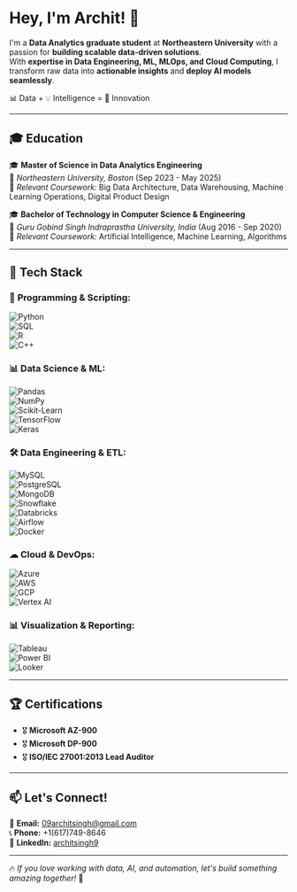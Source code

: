 # Hey, I'm Archit! 🚀  

I'm a **Data Analytics graduate student** at **Northeastern University** with a passion for **building scalable data-driven solutions**.  
With **expertise in Data Engineering, ML, MLOps, and Cloud Computing**, I transform raw data into **actionable insights** and **deploy AI models seamlessly**.  

📊 Data + 💡 Intelligence = 🚀 Innovation  

---

## 🎓 **Education**  

🎓 **Master of Science in Data Analytics Engineering**  
📍 *Northeastern University, Boston* (Sep 2023 - May 2025)  
📌 *Relevant Coursework:* Big Data Architecture, Data Warehousing, Machine Learning Operations, Digital Product Design  

🎓 **Bachelor of Technology in Computer Science & Engineering**  
📍 *Guru Gobind Singh Indraprastha University, India* (Aug 2016 - Sep 2020)  
📌 *Relevant Coursework:* Artificial Intelligence, Machine Learning, Algorithms  

---

## 📌 **Tech Stack**  

### 🚀 **Programming & Scripting:**  
![Python](https://img.shields.io/badge/Python-3776AB?style=for-the-badge&logo=python&logoColor=white)  
![SQL](https://img.shields.io/badge/SQL-025E8C?style=for-the-badge&logo=amazon-dynamodb&logoColor=white)  
![R](https://img.shields.io/badge/R-276DC3?style=for-the-badge&logo=r&logoColor=white)  
![C++](https://img.shields.io/badge/C++-00599C?style=for-the-badge&logo=c%2B%2B&logoColor=white)  

### 📊 **Data Science & ML:**  
![Pandas](https://img.shields.io/badge/Pandas-150458?style=for-the-badge&logo=pandas&logoColor=white)  
![NumPy](https://img.shields.io/badge/NumPy-013243?style=for-the-badge&logo=numpy&logoColor=white)  
![Scikit-Learn](https://img.shields.io/badge/Scikit--Learn-F7931E?style=for-the-badge&logo=scikit-learn&logoColor=white)  
![TensorFlow](https://img.shields.io/badge/TensorFlow-FF6F00?style=for-the-badge&logo=tensorflow&logoColor=white)  
![Keras](https://img.shields.io/badge/Keras-D00000?style=for-the-badge&logo=keras&logoColor=white)  

### 🛠 **Data Engineering & ETL:**  
![MySQL](https://img.shields.io/badge/MySQL-4479A1?style=for-the-badge&logo=mysql&logoColor=white)  
![PostgreSQL](https://img.shields.io/badge/PostgreSQL-316192?style=for-the-badge&logo=postgresql&logoColor=white)  
![MongoDB](https://img.shields.io/badge/MongoDB-4EA94B?style=for-the-badge&logo=mongodb&logoColor=white)  
![Snowflake](https://img.shields.io/badge/Snowflake-29B5E8?style=for-the-badge&logo=snowflake&logoColor=white)  
![Databricks](https://img.shields.io/badge/Databricks-FF3621?style=for-the-badge&logo=databricks&logoColor=white)  
![Airflow](https://img.shields.io/badge/Airflow-017CEE?style=for-the-badge&logo=apache-airflow&logoColor=white)  
![Docker](https://img.shields.io/badge/Docker-2496ED?style=for-the-badge&logo=docker&logoColor=white)  

### ☁ **Cloud & DevOps:**  
![Azure](https://img.shields.io/badge/Microsoft_Azure-0089D6?style=for-the-badge&logo=microsoft-azure&logoColor=white)  
![AWS](https://img.shields.io/badge/Amazon_AWS-FF9900?style=for-the-badge&logo=amazon-aws&logoColor=white)  
![GCP](https://img.shields.io/badge/Google_Cloud-4285F4?style=for-the-badge&logo=google-cloud&logoColor=white)  
![Vertex AI](https://img.shields.io/badge/Vertex_AI-4285F4?style=for-the-badge&logo=google-cloud&logoColor=white)  

### 📊 **Visualization & Reporting:**  
![Tableau](https://img.shields.io/badge/Tableau-E97627?style=for-the-badge&logo=tableau&logoColor=white)  
![Power BI](https://img.shields.io/badge/Power_BI-F2C811?style=for-the-badge&logo=power-bi&logoColor=white)  
![Looker](https://img.shields.io/badge/Looker-4285F4?style=for-the-badge&logo=looker&logoColor=white)  

---

## 🏆 **Certifications**  
- 🎖 **Microsoft AZ-900**  
- 🎖 **Microsoft DP-900**  
- 🎖 **ISO/IEC 27001:2013 Lead Auditor**  

---

## 📫 **Let's Connect!**  

📧 **Email:** [09architsingh@gmail.com](mailto:09architsingh@gmail.com)  
📞 **Phone:** +1(617)749-8646  
🔗 **LinkedIn:** [architsingh9](https://www.linkedin.com/in/architsingh9)  

---

🔥 *If you love working with data, AI, and automation, let's build something amazing together!* 🚀  
